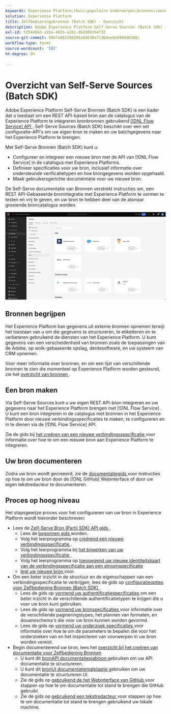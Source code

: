 ```yaml
---
keywords: Experience Platform;thuis;populaire onderwerpen;bronnen;connectors;bronconnectors;bronnen sdk;sdk;SDK
solution: Experience Platform
title: Zelfbedieningsbronnen (Batch SDK) - Overzicht
description: Adobe Experience Platform Self-Serve Sources (Batch SDK) is een set configuratie-API's waarmee u een REST API-bron kunt integreren met behulp van de Flow Service API om uw gegevens naar het Experience Platform te brengen.
exl-id: 5d5449ad-a1ba-402b-a281-0b2d8b704f32
source-git-commit: 59dfa862388394a68630a7136dee8e8988d0368c
workflow-type: tm+mt
source-wordcount: '592'
ht-degree: 0%

---
```


# Overzicht van Self-Serve Sources (Batch SDK)

Adobe Experience Platform Self-Serve Bronnen (Batch SDK) is een kader dat u toestaat om een REST API-based bron aan de catalogus van de Experience Platform te integreren bronbronnen gebruikend [[!DNL Flow Service]  API ](https://www.adobe.io/experience-platform-apis/references/flow-service/). Self-Serve Sources (Batch SDK) beschikt over een set configuratie-API&#39;s om uw eigen bron te maken en uw batchgegevens naar het Experience Platform te brengen.

Met Self-Serve Bronnen (Batch SDK) kunt u:

* Configureer en integreer een nieuwe bron met de API van [!DNL Flow Service] in de catalogus met Experience Platforms.
* Definieer specificaties voor uw bron, inclusief informatie over ondersteunde verificatietypen en hoe brongegevens worden opgehaald.
* Maak gebruikersgerichte documentatie voor uw nieuwe bron.

De Self-Serve documentatie van Bronnen verstrekt instructies om, een REST API-Gebaseerde bronintegratie met Experience Platform te vormen te testen en vrij te geven, en uw bron te hebben deel van de alsmaar groeiende broncatalogus worden.

![ catalogus ](./assets/catalog.png)

## Bronnen begrijpen

Het Experience Platform kan gegevens uit externe bronnen opnemen terwijl het toestaan van u om die gegevens te structureren, te etiketteren en te verbeteren gebruikend de diensten van het Experience Platform. U kunt gegevens van een verscheidenheid van bronnen zoals de toepassingen van de Adobe, op wolk-gebaseerde opslag, derdesoftware, en uw systeem van CRM opnemen.

Voor meer informatie over bronnen, en om een lijst van verschillende bronnen te zien die momenteel op Experience Platform worden gesteund, zie het [ overzicht van bronnen ](../home.md).

## Een bron maken

Via Self-Serve Sources kunt u uw eigen REST API-bron integreren en uw gegevens naar het Experience Platform brengen met [!DNL Flow Service] . U kunt een bron integreren in de catalogus met bronnen in het Experience Platform door nieuwe verbindingsspecificaties te maken, te configureren en in te dienen via de [!DNL Flow Service] API.

Zie de gids bij [ het creëren van een nieuwe verbindingsspecificatie ](./api/api-overview.md) voor informatie over hoe te om een nieuwe bron aan Experience Platform te integreren.

## Uw bron documenteren

Zodra uw bron wordt gecreeerd, zie de [ documentatiegids ](./documentation/doc-overview.md) voor instructies op hoe te om uw bron door de [!DNL GitHub] Webinterface of door uw eigen tekstredacteur te documenteren.

## Proces op hoog niveau

Het stapsgewijze proces voor het configureren van uw bron in Experience Platform wordt hieronder beschreven:

* Lees de [ Zelf-Serve Bron (Partij SDK) API gids ](./api/api-overview.md).
   * Lees de [ begonnen gids ](./api/getting-started.md) worden.
   * Volg het leerprogramma op [ creërend een nieuwe verbindingsspecificatie ](./api/create.md).
   * Volg het leerprogramma bij [ het bijwerken van uw verbindingsspecificatie ](./api/update-connection-specs.md).
   * Volg het leerprogramma op [ toevoegend uw nieuwe identiteitskaart van de verbindingsspecificatie aan een stroomspecificatie ](./api/update-flow-specs.md)
   * [ legt uw nieuwe bron ](./api/submit.md) voor.
* Om een beter inzicht in de structuur en de eigenschappen van een verbindingsspecificatie te verkrijgen, lees de gids op [ configuratieopties voor Zelfbediening Bronnen (Batch SDK) ](./config/config.md).
   * Lees de gids op [ vormend uw authentificatiespecificaties ](./config/authspec.md) om een beter inzicht in de verschillende authentificatietypen te krijgen die u voor uw bron kunt gebruiken.
   * Lees de gids op [ vormend uw bronspecificaties ](./config/sourcespec.md) voor informatie over de verschillende pagineringstypes, het plannen van formaten, en douaneschema&#39;s die voor uw bron kunnen worden gevormd.
   * Lees de gids op [ vormend uw onderzoek specificaties ](./config/explorespec.md) voor informatie over hoe te om de parameters te bepalen die voor het onderzoeken van en het inspecteren van voorwerpen in uw bron worden vereist.
* Begin documenterend uw bron, lees het [ overzicht bij het creëren van documentatie voor Zelfbediening Bronnen ](./documentation/doc-overview.md)
   * U kunt dit [ bronAPI documentatiesjabloon ](./documentation/template.md) gebruiken om uw API documentatie te structureren.
   * U kunt dit [ bronUI documentatiemalplaatje ](./documentation/ui-template.md) gebruiken om uw documentatie te structureren UI.
   * Zie de gids op [ gebruikend de het Webinterface van GitHub ](./documentation/github.md) voor stappen op hoe te om documentatie tot stand te brengen die GitHub gebruikt.
   * Zie de gids op [ gebruikend een tekstredacteur ](./documentation/text-editor.md) voor stappen op hoe te om documentatie tot stand te brengen gebruikend uw lokale machine.
